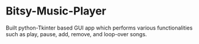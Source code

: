# Bitsy-Music-Player
Built python-Tkinter based GUI app which performs various functionalities such as play, pause, add, remove, and loop-over songs.
